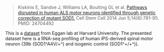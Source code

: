 > Kiskinis E, Sandoe J, Williams LA, Boulting GL et al. [Pathways disrupted in human ALS motor neurons identified through genetic correction of mutant SOD1.](https://www.ncbi.nlm.nih.gov/pubmed/24704492) Cell Stem Cell 2014 Jun 5;14(6):781-95. PMID: 24704492

This is a [dataset](https://www.ncbi.nlm.nih.gov/geo/query/acc.cgi?acc=GSE54409) from Eggan lab at Harvard University. The presented dataset here is a RNA-seq profiling of human iPS-derived spinal motor neuron (39b (SOD1^A4V/+^) and isogenic control (SOD1^+/+^)). 
